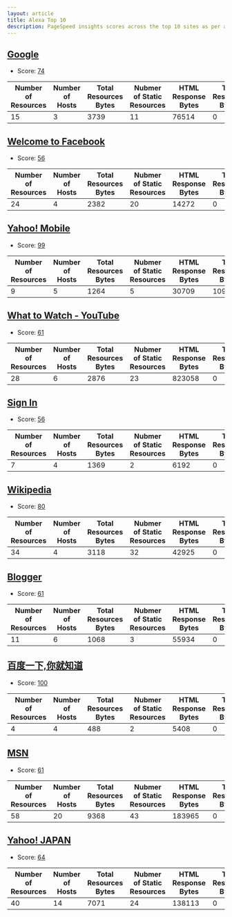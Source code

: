 ```yaml
---
layout: article
title: Alexa Top 10
description: PageSpeed insights scores across the top 10 sites as per alexa
---
```

## [Google](https://www.google.co.uk/?gws_rd=cr&ei=OgZ6U4HqNvHV4QTMmoHQAg)
*  Score: [74](https://developers.google.com/speed/pagespeed/insights/?url=https://www.google.co.uk/?gws_rd=cr&ei=OgZ6U4HqNvHV4QTMmoHQAg)



|Number of Resources|Number of Hosts|Total Resources Bytes|Nubmer of Static Resources|HTML Response Bytes|Text Response Bytes|CSS Response Bytes|Image Response Bytes|JS Response Bytes|Flash Response Bytes|Other Response Bytes|Number of JS Resources|Number of CSS Resources
|-------------------|-------------------|-------------------|-------------------|-------------------|-------------------|-------------------|-------------------|-------------------|-------------------|-------------------|-------------------|-------------------
|15|3|3739|11|76514|0|0|224051|432796|0|2324|3|0


## [Welcome to Facebook](https://m.facebook.com/?refsrc=http%3A%2F%2Fwww.facebook.com%2F&_rdr)
*  Score: [56](https://developers.google.com/speed/pagespeed/insights/?url=https://m.facebook.com/?refsrc=http%3A%2F%2Fwww.facebook.com%2F&_rdr)



|Number of Resources|Number of Hosts|Total Resources Bytes|Nubmer of Static Resources|HTML Response Bytes|Text Response Bytes|CSS Response Bytes|Image Response Bytes|JS Response Bytes|Flash Response Bytes|Other Response Bytes|Number of JS Resources|Number of CSS Resources
|-------------------|-------------------|-------------------|-------------------|-------------------|-------------------|-------------------|-------------------|-------------------|-------------------|-------------------|-------------------|-------------------
|24|4|2382|20|14272|0|62180|11022|332923|0|1847|8|7


## [Yahoo! Mobile](https://www.yahoo.com/)
*  Score: [99](https://developers.google.com/speed/pagespeed/insights/?url=https://www.yahoo.com/)



|Number of Resources|Number of Hosts|Total Resources Bytes|Nubmer of Static Resources|HTML Response Bytes|Text Response Bytes|CSS Response Bytes|Image Response Bytes|JS Response Bytes|Flash Response Bytes|Other Response Bytes|Number of JS Resources|Number of CSS Resources
|-------------------|-------------------|-------------------|-------------------|-------------------|-------------------|-------------------|-------------------|-------------------|-------------------|-------------------|-------------------|-------------------
|9|5|1264|5|30709|1095|0|86088|36628|0|489|2|0


## [What to Watch - YouTube](http://m.youtube.com/)
*  Score: [61](https://developers.google.com/speed/pagespeed/insights/?url=http://m.youtube.com/)



|Number of Resources|Number of Hosts|Total Resources Bytes|Nubmer of Static Resources|HTML Response Bytes|Text Response Bytes|CSS Response Bytes|Image Response Bytes|JS Response Bytes|Flash Response Bytes|Other Response Bytes|Number of JS Resources|Number of CSS Resources
|-------------------|-------------------|-------------------|-------------------|-------------------|-------------------|-------------------|-------------------|-------------------|-------------------|-------------------|-------------------|-------------------
|28|6|2876|23|823058|0|0|91546|110852|0|871|2|0


## [Sign In](https://login.live.com/login.srf?wa=wsignin1.0&rpsnv=12&ct=1400505939&rver=6.4.6456.0&wp=MBI_SSL_SHARED&wreply=https:%2F%2Fmail.live.com%2Fm%2F&lc=1033&id=64855&pcexp=false&snsc=1)
*  Score: [56](https://developers.google.com/speed/pagespeed/insights/?url=https://login.live.com/login.srf?wa=wsignin1.0&rpsnv=12&ct=1400505939&rver=6.4.6456.0&wp=MBI_SSL_SHARED&wreply=https:%2F%2Fmail.live.com%2Fm%2F&lc=1033&id=64855&pcexp=false&snsc=1)



|Number of Resources|Number of Hosts|Total Resources Bytes|Nubmer of Static Resources|HTML Response Bytes|Text Response Bytes|CSS Response Bytes|Image Response Bytes|JS Response Bytes|Flash Response Bytes|Other Response Bytes|Number of JS Resources|Number of CSS Resources
|-------------------|-------------------|-------------------|-------------------|-------------------|-------------------|-------------------|-------------------|-------------------|-------------------|-------------------|-------------------|-------------------
|7|4|1369|2|6192|0|7139|637|29715|0|2464|1|1


## [Wikipedia](http://www.wikipedia.org/)
*  Score: [80](https://developers.google.com/speed/pagespeed/insights/?url=http://www.wikipedia.org/)



|Number of Resources|Number of Hosts|Total Resources Bytes|Nubmer of Static Resources|HTML Response Bytes|Text Response Bytes|CSS Response Bytes|Image Response Bytes|JS Response Bytes|Flash Response Bytes|Other Response Bytes|Number of JS Resources|Number of CSS Resources
|-------------------|-------------------|-------------------|-------------------|-------------------|-------------------|-------------------|-------------------|-------------------|-------------------|-------------------|-------------------|-------------------
|34|4|3118|32|42925|0|6295|209606|7392|0|667|1|1


## [Blogger](https://accounts.google.com/ServiceLogin?service=blogger&passive=1209600&continue=https://www.blogger.com/home&followup=https://www.blogger.com/home&ltmpl=start)
*  Score: [61](https://developers.google.com/speed/pagespeed/insights/?url=https://accounts.google.com/ServiceLogin?service=blogger&passive=1209600&continue=https://www.blogger.com/home&followup=https://www.blogger.com/home&ltmpl=start)



|Number of Resources|Number of Hosts|Total Resources Bytes|Nubmer of Static Resources|HTML Response Bytes|Text Response Bytes|CSS Response Bytes|Image Response Bytes|JS Response Bytes|Flash Response Bytes|Other Response Bytes|Number of JS Resources|Number of CSS Resources
|-------------------|-------------------|-------------------|-------------------|-------------------|-------------------|-------------------|-------------------|-------------------|-------------------|-------------------|-------------------|-------------------
|11|6|1068|3|55934|0|0|23356|0|0|56825|0|0


## [百度一下,你就知道](http://www.baidu.com/)
*  Score: [100](https://developers.google.com/speed/pagespeed/insights/?url=http://www.baidu.com/)



|Number of Resources|Number of Hosts|Total Resources Bytes|Nubmer of Static Resources|HTML Response Bytes|Text Response Bytes|CSS Response Bytes|Image Response Bytes|JS Response Bytes|Flash Response Bytes|Other Response Bytes|Number of JS Resources|Number of CSS Resources
|-------------------|-------------------|-------------------|-------------------|-------------------|-------------------|-------------------|-------------------|-------------------|-------------------|-------------------|-------------------|-------------------
|4|4|488|2|5408|0|0|2265|0|0|42|0|0


## [MSN](http://t.msn.com/)
*  Score: [61](https://developers.google.com/speed/pagespeed/insights/?url=http://t.msn.com/)



|Number of Resources|Number of Hosts|Total Resources Bytes|Nubmer of Static Resources|HTML Response Bytes|Text Response Bytes|CSS Response Bytes|Image Response Bytes|JS Response Bytes|Flash Response Bytes|Other Response Bytes|Number of JS Resources|Number of CSS Resources
|-------------------|-------------------|-------------------|-------------------|-------------------|-------------------|-------------------|-------------------|-------------------|-------------------|-------------------|-------------------|-------------------
|58|20|9368|43|183965|0|33506|1082382|381701|0|3801|6|1


## [Yahoo! JAPAN](http://m.yahoo.co.jp/)
*  Score: [64](https://developers.google.com/speed/pagespeed/insights/?url=http://m.yahoo.co.jp/)



|Number of Resources|Number of Hosts|Total Resources Bytes|Nubmer of Static Resources|HTML Response Bytes|Text Response Bytes|CSS Response Bytes|Image Response Bytes|JS Response Bytes|Flash Response Bytes|Other Response Bytes|Number of JS Resources|Number of CSS Resources
|-------------------|-------------------|-------------------|-------------------|-------------------|-------------------|-------------------|-------------------|-------------------|-------------------|-------------------|-------------------|-------------------
|40|14|7071|24|138113|0|165523|121787|449075|0|1093|17|1


